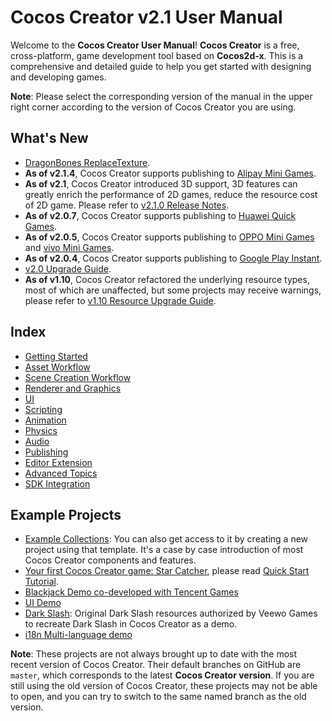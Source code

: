 # Cocos Creator v2.1 User Manual

Welcome to the **Cocos Creator User Manual**! **Cocos Creator** is a free, cross-platform, game development tool based on **Cocos2d-x**. This is a comprehensive and detailed guide to help you get started with designing and developing games.

**Note**: Please select the corresponding version of the manual in the upper right corner according to the version of Cocos Creator you are using.

## What's New

- [DragonBones ReplaceTexture](components/dragonbones.md).
- **As of v2.1.4**, Cocos Creator supports publishing to [Alipay Mini Games](publish/publish-alipay-mini-games.md).
- **As of v2.1**, Cocos Creator introduced 3D support, 3D features can greatly enrich the performance of 2D games, reduce the resource cost of 2D game. Please refer to [v2.1.0 Release Notes](release-notes/upgrade-guide-v2.1.md).
- **As of v2.0.7**, Cocos Creator supports publishing to [Huawei Quick Games](publish/publish-huawei-quick-games.md).
- **As of v2.0.5**, Cocos Creator supports publishing to [OPPO Mini Games](publish/publish-oppo-instant-games.md) and [vivo Mini Games](publish/publish-vivo-instant-games.md).
- **As of v2.0.4**, Cocos Creator supports publishing to [Google Play Instant](publish/publish-android-instant.md).
- [v2.0 Upgrade Guide](release-notes/upgrade-guide-v2.0.md).
- **As of v1.10**, Cocos Creator refactored the underlying resource types, most of which are unaffected, but some projects may receive warnings, please refer to [v1.10 Resource Upgrade Guide](release-notes/raw-asset-migration.md).

## Index

- [Getting Started](getting-started/index.md)
- [Asset Workflow](asset-workflow/index.md)
- [Scene Creation Workflow](content-workflow/index.md)
- [Renderer and Graphics](render/index.md)
- [UI](ui/index.md)
- [Scripting](scripting/index.md)
- [Animation](animation/index.md)
- [Physics](physics/index.md)
- [Audio](audio/index.md)
- [Publishing](publish/index.md)
- [Editor Extension](extension/index.md)
- [Advanced Topics](advanced-topics/index.md)
- [SDK Integration](sdk/index.md)

## Example Projects

- [Example Collections](https://github.com/cocos-creator/example-cases): You can also get access to it by creating a new project using that template. It's a case by case introduction of most Cocos Creator components and features.
- [Your first Cocos Creator game: Star Catcher](https://github.com/cocos-creator/tutorial-first-game), please read [Quick Start Tutorial](getting-started/quick-start.md).
- [Blackjack Demo co-developed with Tencent Games](https://github.com/cocos-creator/tutorial-blackjack)
- [UI Demo](https://github.com/cocos-creator/demo-ui)
- [Dark Slash](https://github.com/cocos-creator/tutorial-dark-slash): Original Dark Slash resources authorized by Veewo Games to recreate Dark Slash in Cocos Creator as a demo.
- [i18n Multi-language demo](https://github.com/nantas/demo-i18n)

**Note**: These projects are not always brought up to date with the most recent version of Cocos Creator. Their default branches on GitHub are `master`, which corresponds to the latest **Cocos Creator version**. If you are still using the old version of Cocos Creator, these projects may not be able to open, and you can try to switch to the same named branch as the old version.
